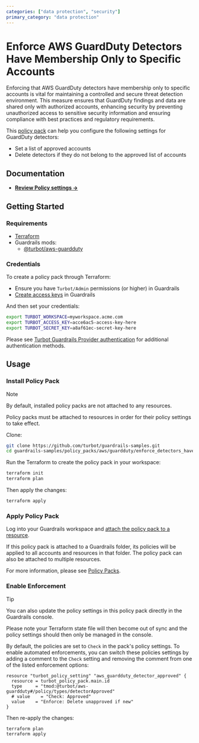 ```yaml
---
categories: ["data protection", "security"]
primary_category: "data protection"
---
```


# Enforce AWS GuardDuty Detectors Have Membership Only to Specific Accounts

Enforcing that AWS GuardDuty detectors have membership only to specific accounts is vital for maintaining a controlled and secure threat detection environment. This measure ensures that GuardDuty findings and data are shared only with authorized accounts, enhancing security by preventing unauthorized access to sensitive security information and ensuring compliance with best practices and regulatory requirements.

This [policy pack](https://turbot.com/guardrails/docs/concepts/policy-packs) can help you configure the following settings for GuardDuty detectors:

- Set a list of approved accounts
- Delete detectors if they do not belong to the approved list of accounts

## Documentation

- **[Review Policy settings →](https://hub.guardrails.turbot.com/policy-packs/aws_guardduty_enforce_detectors_have_memberships_only_to_specific_accounts/settings)**

## Getting Started

### Requirements

- [Terraform](https://developer.hashicorp.com/terraform/install)
- Guardrails mods:
  - [@turbot/aws-guardduty](https://hub.guardrails.turbot.com/mods/aws/mods/aws-guardduty)

### Credentials

To create a policy pack through Terraform:

- Ensure you have `Turbot/Admin` permissions (or higher) in Guardrails
- [Create access keys](https://turbot.com/guardrails/docs/guides/iam/access-keys#generate-a-new-guardrails-api-access-key) in Guardrails

And then set your credentials:

```sh
export TURBOT_WORKSPACE=myworkspace.acme.com
export TURBOT_ACCESS_KEY=acce6ac5-access-key-here
export TURBOT_SECRET_KEY=a8af61ec-secret-key-here
```

Please see [Turbot Guardrails Provider authentication](https://registry.terraform.io/providers/turbot/turbot/latest/docs#authentication) for additional authentication methods.

## Usage

### Install Policy Pack

> [!NOTE]
> By default, installed policy packs are not attached to any resources.
>
> Policy packs must be attached to resources in order for their policy settings to take effect.

Clone:

```sh
git clone https://github.com/turbot/guardrails-samples.git
cd guardrails-samples/policy_packs/aws/guardduty/enforce_detectors_have_memberships_only_to_specific_accounts
```

Run the Terraform to create the policy pack in your workspace:

```sh
terraform init
terraform plan
```

Then apply the changes:

```sh
terraform apply
```

### Apply Policy Pack

Log into your Guardrails workspace and [attach the policy pack to a resource](https://turbot.com/guardrails/docs/guides/policy-packs#attach-a-policy-pack-to-a-resource).

If this policy pack is attached to a Guardrails folder, its policies will be applied to all accounts and resources in that folder. The policy pack can also be attached to multiple resources.

For more information, please see [Policy Packs](https://turbot.com/guardrails/docs/concepts/policy-packs).

### Enable Enforcement

> [!TIP]
> You can also update the policy settings in this policy pack directly in the Guardrails console.
>
> Please note your Terraform state file will then become out of sync and the policy settings should then only be managed in the console.

By default, the policies are set to `Check` in the pack's policy settings. To enable automated enforcements, you can switch these policies settings by adding a comment to the `Check` setting and removing the comment from one of the listed enforcement options:

```hcl
resource "turbot_policy_setting" "aws_guardduty_detector_approved" {
  resource = turbot_policy_pack.main.id
  type     = "tmod:@turbot/aws-guardduty#/policy/types/detectorApproved"
  # value    = "Check: Approved"
  value    = "Enforce: Delete unapproved if new"
}
```

Then re-apply the changes:

```sh
terraform plan
terraform apply
```
